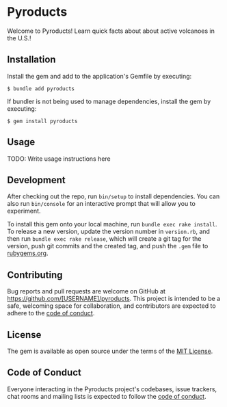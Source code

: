 # Pyroducts

Welcome to Pyroducts! Learn quick facts about about active volcanoes in the U.S.!  
<!-- Put your Ruby code in the file `lib/pyroducts`. To experiment with that code, run `bin/console` for an interactive prompt. -->


## Installation

Install the gem and add to the application's Gemfile by executing:

    $ bundle add pyroducts

If bundler is not being used to manage dependencies, install the gem by executing:

    $ gem install pyroducts

## Usage

TODO: Write usage instructions here

## Development

After checking out the repo, run `bin/setup` to install dependencies. You can also run `bin/console` for an interactive prompt that will allow you to experiment.

To install this gem onto your local machine, run `bundle exec rake install`. To release a new version, update the version number in `version.rb`, and then run `bundle exec rake release`, which will create a git tag for the version, push git commits and the created tag, and push the `.gem` file to [rubygems.org](https://rubygems.org).

## Contributing

Bug reports and pull requests are welcome on GitHub at https://github.com/[USERNAME]/pyroducts. This project is intended to be a safe, welcoming space for collaboration, and contributors are expected to adhere to the [code of conduct](https://github.com/[USERNAME]/pyroducts/blob/master/CODE_OF_CONDUCT.md).

## License

The gem is available as open source under the terms of the [MIT License](https://opensource.org/licenses/MIT).

## Code of Conduct

Everyone interacting in the Pyroducts project's codebases, issue trackers, chat rooms and mailing lists is expected to follow the [code of conduct](https://github.com/[USERNAME]/pyroducts/blob/master/CODE_OF_CONDUCT.md).
